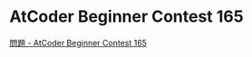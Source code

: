 AtCoder Beginner Contest 165
===

[問題 - AtCoder Beginner Contest 165](https://atcoder.jp/contests/abc165/tasks)
